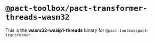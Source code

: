 # `@pact-toolbox/pact-transformer-threads-wasm32`

This is the **wasm32-wasip1-threads** binary for `@pact-toolbox/pact-transformer`
